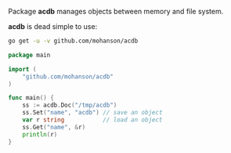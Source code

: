 Package **acdb** manages objects between memory and file system.

**acdb** is dead simple to use:

```sh
go get -u -v github.com/mohanson/acdb
```

```go
package main

import (
	"github.com/mohanson/acdb"
)

func main() {
	ss := acdb.Doc("/tmp/acdb")
	ss.Set("name", "acdb") // save an object
	var r string           // load an object
	ss.Get("name", &r)
	println(r)
}
```
